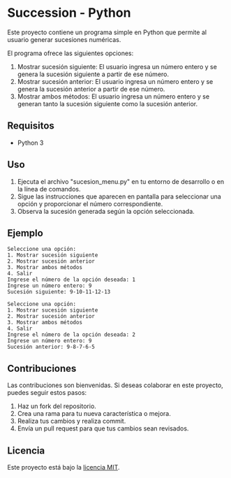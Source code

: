 # Succession - Python

Este proyecto contiene un programa simple en Python que permite al usuario generar sucesiones numéricas.

El programa ofrece las siguientes opciones:

1. Mostrar sucesión siguiente: El usuario ingresa un número entero y se genera la sucesión siguiente a partir de ese número.
2. Mostrar sucesión anterior: El usuario ingresa un número entero y se genera la sucesión anterior a partir de ese número.
3. Mostrar ambos métodos: El usuario ingresa un número entero y se generan tanto la sucesión siguiente como la sucesión anterior.

## Requisitos

- Python 3

## Uso

1. Ejecuta el archivo "sucesion_menu.py" en tu entorno de desarrollo o en la línea de comandos.
2. Sigue las instrucciones que aparecen en pantalla para seleccionar una opción y proporcionar el número correspondiente.
3. Observa la sucesión generada según la opción seleccionada.

## Ejemplo

```
Seleccione una opción:
1. Mostrar sucesión siguiente
2. Mostrar sucesión anterior
3. Mostrar ambos métodos
4. Salir
Ingrese el número de la opción deseada: 1
Ingrese un número entero: 9
Sucesión siguiente: 9-10-11-12-13

Seleccione una opción:
1. Mostrar sucesión siguiente
2. Mostrar sucesión anterior
3. Mostrar ambos métodos
4. Salir
Ingrese el número de la opción deseada: 2
Ingrese un número entero: 9
Sucesión anterior: 9-8-7-6-5
```

## Contribuciones

Las contribuciones son bienvenidas. Si deseas colaborar en este proyecto, puedes seguir estos pasos:

1. Haz un fork del repositorio.
2. Crea una rama para tu nueva característica o mejora.
3. Realiza tus cambios y realiza commit.
4. Envía un pull request para que tus cambios sean revisados.


## Licencia

Este proyecto está bajo la [licencia MIT](https://opensource.org/licenses/MIT).
